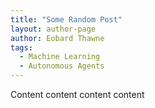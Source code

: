```yaml
---
title: "Some Random Post"
layout: author-page
author: Eobard Thawne
tags:
  - Machine Learning
  - Autonomous Agents
---
```



<div style="width:100%; max-width:800px; margin:auto">  

Content content content content

</div>
